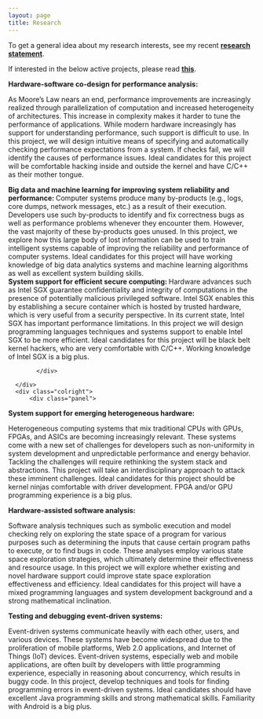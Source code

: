 ```yaml
---
layout: page
title: Research
---
```


<p class="message">
To get a general idea about my research interests, see my recent <a href="{{ site.baseurl }}public/research-statement.pdf"><b>research statement</b></a>.<br>

If interested in the below active projects, please read <a href="{{ site.baseurl }}work-with-me"><b>this</b></a>.
  
</p>

 <div class="row">
      <div class="colleft">
          <div class="panel">
            <b> Hardware-software co-design for performance analysis: </b>

  As Moore’s Law nears an end, performance improvements are increasingly realized through parallelization of computation and increased heterogeneity of architectures. This increase in complexity makes it harder to tune the performance of applications. While modern hardware increasingly has support for understanding performance, such support is difficult to use. In this project, we will design intuitive means of specifying and automatically checking performance expectations from a system. If checks fail, we will identify the causes of performance issues. Ideal candidates for this project will be comfortable hacking inside and outside the kernel and have C/C++ as their mother tongue.
  <br>
          </div>
      </div>
      <div class="colright">
          <div class="panel">
            <b> Big data and machine learning for improving system reliability and performance: </b>
  Computer systems produce many by-products (e.g., logs, core dumps, network messages, etc.) as a result of their execution. Developers use such by-products to identify and fix correctness bugs as well as performance problems whenever they encounter them. However, the vast majority of these by-products goes unused. In this project, we explore how this large body of lost information can be used to train intelligent systems capable of improving the  reliability and performance of computer systems. Ideal candidates for this project will have working knowledge of big data analytics systems and machine learning algorithms as well as excellent system building skills.
          </div>
      </div>
      <div class="colleft">
          <div class="panel">
            <b> System support for efficient secure computing: </b>
 Hardware advances such as Intel SGX guarantee confidentiality and  integrity of computations in the presence of potentially malicious privileged software. Intel SGX enables this by establishing a secure container which is hosted by trusted hardware, which is very useful from a security perspective. In its current state, Intel SGX has important performance limitations. In this project we will design programming languages techniques and systems support to enable Intel SGX to be more efficient. Ideal candidates for this project will be black belt kernel hackers, who are very comfortable with C/C++. Working knowledge of Intel SGX is a big plus.

            </div>
  
      </div>
      <div class="colright">
          <div class="panel">
  <b> System support for emerging heterogeneous hardware:</b>

Heterogeneous computing systems that mix traditional CPUs with GPUs, FPGAs, and ASICs are becoming increasingly relevant. These systems come with a new set of challenges for developers such as non-uniformity in system development and unpredictable performance and energy behavior. Tackling the challenges will require rethinking the system stack and abstractions. This project will take an interdisciplinary approach to attack these imminent challenges. Ideal candidates for this project should be kernel ninjas comfortable with driver development. FPGA and/or GPU programming experience is a big plus.
  
  </div>
      </div>
      <div class="colleft">
          <div class="panel">
<b> Hardware-assisted software analysis: </b>

Software analysis techniques such as symbolic execution and model checking rely on exploring the state space of a program for various purposes such as determining the inputs that cause certain program paths to execute, or to find bugs in code. These analyses employ various state space exploration strategies, which ultimately determine their effectiveness and resource usage. In this project we will explore whether existing and novel hardware support could improve state space exploration effectiveness and efficiency. Ideal candidates for this project will have a mixed programming languages and system development background and a strong mathematical inclination.   
  
  </div>
      </div>
      <div class="colright">
          <div class="panel">
<b> Testing and debugging event-driven systems: </b>

Event-driven systems communicate  heavily with each other, users, and various devices. These systems have become widespread due to the proliferation of mobile platforms, Web 2.0 applications, and Internet of Things (IoT) devices. Event-driven systems, especially web and mobile applications, are often built by developers with little programming experience, especially in reasoning about concurrency, which results in buggy code. In this project, develop techniques and tools for finding programming errors in event-driven systems. Ideal candidates should have excellent Java programming skills and strong mathematical skills. Familiarity with Android is a big plus.
  
  </div>
      </div>
  </div>